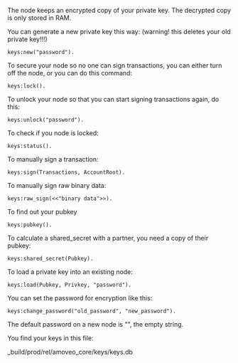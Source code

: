 The node keeps an encrypted copy of your private key.
The decrypted copy is only stored in RAM.

You can generate a new private key this way: (warning! this deletes your old private key!!!)
```
keys:new("password").
```

To secure your node so no one can sign transactions, you can either turn off the node, or you can do this command:
```
keys:lock().
```

To unlock your node so that you can start signing transactions again, do this:
```
keys:unlock("password").
```

To check if you node is locked:
```
keys:status().
```

To manually sign a transaction:
```
keys:sign(Transactions, AccountRoot).
```

To manually sign raw binary data:
```
keys:raw_sign(<<"binary data">>).
```

To find out your pubkey
```
keys:pubkey().
```

To calculate a shared_secret with a partner, you need a copy of their pubkey:
```
keys:shared_secret(Pubkey).
```

To load a private key into an existing node:
```
keys:load(Pubkey, Privkey, "password").
```


You can set the password for encryption like this:
```
keys:change_password("old_password", "new_password").
```
The default password on a new node is "", the empty string.


You find your keys in this file:

_build/prod/rel/amoveo_core/keys/keys.db 

